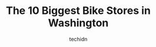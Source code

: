 ---
layout: ampstory
image: https://i0.wp.com/paketmu.com/wp-content/uploads/2023/06/cycle-therapy-0-in-washington-1686366771.jpeg?resize=640,853
author: techidn
featured: false
description: Explore the diverse Bike Store scene in Washington, home to an incredible selection of 10 establishments catering to every taste. Whether youre in search of iconic favorites or undiscovered
title: The 10 Biggest Bike Stores in Washington
cover:
   title: The 10 Biggest Bike Stores in Washington
   subtitle: RICKPATE
   background: https://paketmu.com/wp-content/uploads/2023/06/cycle-therapy-0-in-washington-1686366771.jpeg

pages: 
 - layout: thirds
   top: <h1>#1 Trek Bicycle Redmond</h1>
   bottom: "<p>The staff here are dedicated to helping keep you going on two wheels. From checking out my bike and its twisted handlebars, after a mishap with a sidewalk crack, to he</p>"
   background: https://paketmu.com/wp-content/uploads/2023/06/cycle-therapy-1-in-washington-1686366772.jpeg
   backgroundblur: true
 - layout: thirds
   top: <h1>#2 Recycled Cycles</h1>
   bottom: "<p>Such an incredible bike shop. Thank you especially to Pat who helped my husband and I coming in with zero experience/knowledge to feeling comfortable, supported and infor</p>"
   background: https://paketmu.com/wp-content/uploads/2023/06/cycle-therapy-2-in-washington-1686366773.jpeg
   cta:
      link: https://paketmu.com/the-10-biggest-bike-stores-in-washington/
      text: The 10 Biggest Bike Stores in Washington
 - layout: thirds
   top: <h1>#3 Reborn Bike Shop</h1>
   bottom: "<p>If youre in town and on the hunt for a new-to-you bike or quality biking accessories, look no further than Reborn Bike Shop - I really could not speak more highly of the</p>"
   background: https://paketmu.com/wp-content/uploads/2023/06/cycle-therapy-3-in-washington-1686366774.jpeg
   cta:
      link: https://paketmu.com/the-10-biggest-bike-stores-in-washington/
      text: The 10 Biggest Bike Stores in Washington
 - layout: thirds
   top: <h1>#4 Trek Bicycle Tukwila Southcenter</h1>
   bottom: "<p>331 Tukwila Pkwy, Tukwila, WA 98188, United States</p>"
   background: https://images.unsplash.com/photo-1561679660-d00ee1e0dc8e?ixlib=rb-4.0.3&ixid=MnwxMjA3fDB8MHxwaG90by1wYWdlfHx8fGVufDB8fHx8&auto=format&fit=crop&w=640&h=853&q=80
   cta:
      link: https://paketmu.com/the-10-biggest-bike-stores-in-washington/
      text: The 10 Biggest Bike Stores in Washington
 - layout: thirds
   top: <h1>#5 Element Cycles</h1>
   bottom: "<p>15932 Redmond Way Suite 103, Redmond, WA 98052, United States</p>"
   background: https://images.unsplash.com/photo-1618005182384-a83a8bd57fbe?ixlib=rb-4.0.3&ixid=MnwxMjA3fDB8MHxwaG90by1wYWdlfHx8fGVufDB8fHx8&auto=format&fit=crop&w=640&h=853&q=80
   cta:
      link: https://paketmu.com/the-10-biggest-bike-stores-in-washington/
      text: The 10 Biggest Bike Stores in Washington
 - layout: thirds
   top: <h1>#6 Good Weather Bicycle & Repair</h1>
   bottom: "<p>In the Alley, 1424 11th Ave, Seattle, WA 98122, United States</p>"
   background: https://images.unsplash.com/photo-1602536052359-ef94c21c5948?ixlib=rb-4.0.3&ixid=MnwxMjA3fDB8MHxwaG90by1wYWdlfHx8fGVufDB8fHx8&auto=format&fit=crop&w=640&h=853&q=80
   cta:
      link: https://paketmu.com/the-10-biggest-bike-stores-in-washington/
      text: The 10 Biggest Bike Stores in Washington
 - layout: thirds
   top: <h1>#7 Go Huck Yourself</h1>
   bottom: "<p>230 Main Ave S, Renton, WA 98057, United States</p>"
   background: https://images.unsplash.com/photo-1518640467707-6811f4a6ab73?ixlib=rb-4.0.3&ixid=MnwxMjA3fDB8MHxwaG90by1wYWdlfHx8fGVufDB8fHx8&auto=format&fit=crop&w=640&h=853&q=80
   cta:
      link: https://paketmu.com/the-10-biggest-bike-stores-in-washington/
      text: The 10 Biggest Bike Stores in Washington
 - layout: thirds
   middle: Continue reading...
   background: https://images.unsplash.com/photo-1613843873231-1447db182f97?ixlib=rb-4.0.3&ixid=MnwxMjA3fDB8MHxwaG90by1wYWdlfHx8fGVufDB8fHx8&auto=format&fit=crop&w=640&h=853&q=80
   cta:
      link: https://paketmu.com/the-10-biggest-bike-stores-in-washington/
      text: The 10 Biggest Bike Stores in Washington
      
---